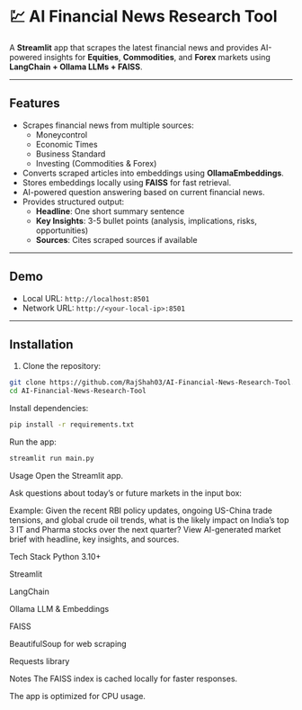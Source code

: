 # 💹 AI Financial News Research Tool

A **Streamlit** app that scrapes the latest financial news and provides AI-powered insights for **Equities**, **Commodities**, and **Forex** markets using **LangChain + Ollama LLMs + FAISS**.

---

## Features

- Scrapes financial news from multiple sources:
  - Moneycontrol
  - Economic Times
  - Business Standard
  - Investing (Commodities & Forex)
- Converts scraped articles into embeddings using **OllamaEmbeddings**.
- Stores embeddings locally using **FAISS** for fast retrieval.
- AI-powered question answering based on current financial news.
- Provides structured output:
  - **Headline**: One short summary sentence  
  - **Key Insights**: 3-5 bullet points (analysis, implications, risks, opportunities)  
  - **Sources**: Cites scraped sources if available

---

## Demo

- Local URL: `http://localhost:8501`
- Network URL: `http://<your-local-ip>:8501`

---

## Installation

1. Clone the repository:

```bash
git clone https://github.com/RajShah03/AI-Financial-News-Research-Tool.git
cd AI-Financial-News-Research-Tool
```
Install dependencies:

```bash
pip install -r requirements.txt
```
Run the app:

```bash
streamlit run main.py
```

Usage
Open the Streamlit app.

Ask questions about today’s or future markets in the input box:


Example: Given the recent RBI policy updates, ongoing US-China trade tensions, and global crude oil trends, what is the likely impact on India’s top 3 IT and Pharma stocks over the next quarter?
View AI-generated market brief with headline, key insights, and sources.

Tech Stack
Python 3.10+

Streamlit

LangChain

Ollama LLM & Embeddings

FAISS

BeautifulSoup for web scraping

Requests library

Notes
The FAISS index is cached locally for faster responses.

The app is optimized for CPU usage.